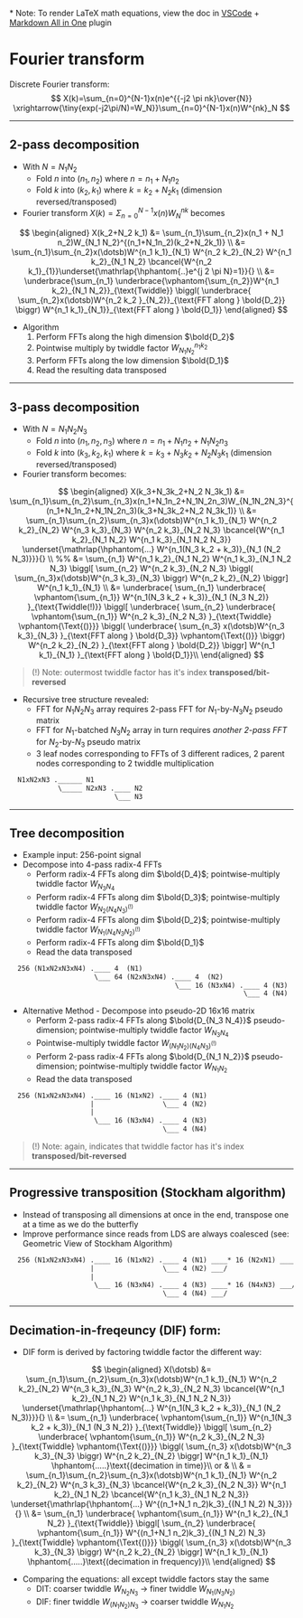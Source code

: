 \* Note: To render LaTeX math equations, view the doc in [VSCode](https://code.visualstudio.com/) + [Markdown All in One](https://github.com/yzhang-gh/vscode-markdown) plugin

# Fourier transform

Discrete Fourier transform:
$$
X(k)=\sum_{n=0}^{N-1}x(n)e^{{-j2 \pi nk}\over{N}} \xrightarrow{\tiny{exp(-j2\pi/N)=W_N}}\sum_{n=0}^{N-1}x(n)W^{nk}_N
$$

***

## 2-pass decomposition

- With $N=N_1N_2$
  - Fold $n$ into $(n_1,n_2)$ where $n=n_1+N_1n_2$
  - Fold $k$ into $(k_2,k_1)$ where $k=k_2+N_2 k_1$ (dimension reversed/transposed)
- Fourier transform $X(k)=\Sigma_{n=0}^{N-1}x(n)W^{nk}_N$ becomes

$$
\begin{aligned}
X(k_2+N_2 k_1) &= \sum_{n_1}\sum_{n_2}x(n_1 + N_1 n_2)W_{N_1 N_2}^{(n_1+N_1n_2)(k_2+N_2k_1)} \\
&= \sum_{n_1}\sum_{n_2}x(\dotsb)W^{n_1 k_1}_{N_1} W^{n_2 k_2}_{N_2} W^{n_1 k_2}_{N_1 N_2} \bcancel{W^{n_2 k_1}_{1}}\underset{\mathrlap{\hphantom{..}e^{j 2 \pi N}=1}}{} \\
&= \underbrace{\sum_{n_1} \underbrace{\vphantom{\sum_{n_2}}W^{n_1 k_2}_{N_1 N_2}}_{\text{Twiddle}}
  \biggl(
    \underbrace{
      \sum_{n_2}x(\dotsb)W^{n_2 k_2
    }_{N_2}}_{\text{FFT along } \bold{D_2}}
  \biggr)
W^{n_1 k_1}_{N_1}}_{\text{FFT along } \bold{D_1}}
\end{aligned}
$$

- Algorithm
  1. Perform FFTs along the high dimension $\bold{D_2}$
  2. Pointwise multiply by twiddle factor $W^{n_1 k_2}_{N_1 N_2}$
  3. Perform FFTs along the low dimension $\bold{D_1}$
  4. Read the resulting data transposed

***

## 3-pass decomposition

- With $N=N_1N_2N_3$
  - Fold $n$ into $(n_1,n_2,n_3)$ where $n=n_1+N_1n_2+N_1N_2n_3$
  - Fold $k$ into $(k_3,k_2,k_1)$ where $k=k_3+N_3k_2+N_2 N_3k_1$ (dimension reversed/transposed)
- Fourier transform becomes:

$$
\begin{aligned}
X(k_3+N_3k_2+N_2 N_3k_1) &= \sum_{n_1}\sum_{n_2}\sum_{n_3}x(n_1+N_1n_2+N_1N_2n_3)W_{N_1N_2N_3}^{(n_1+N_1n_2+N_1N_2n_3)(k_3+N_3k_2+N_2 N_3k_1)} \\
&= \sum_{n_1}\sum_{n_2}\sum_{n_3}x(\dotsb)W^{n_1 k_1}_{N_1} W^{n_2 k_2}_{N_2} W^{n_3 k_3}_{N_3} W^{n_2 k_3}_{N_2 N_3} \bcancel{W^{n_1 k_2}_{N_1 N_2} W^{n_1 k_3}_{N_1 N_2 N_3}} \underset{\mathrlap{\hphantom{...} W^{n_1(N_3 k_2 + k_3)}_{N_1 (N_2 N_3)}}}{} \\
%% &= \sum_{n_1} W^{n_1 k_2}_{N_1 N_2} W^{n_1 k_3}_{N_1 N_2 N_3} \biggl[ \sum_{n_2} W^{n_2 k_3}_{N_2 N_3} \biggl( \sum_{n_3}x(\dotsb)W^{n_3 k_3}_{N_3} \biggr) W^{n_2 k_2}_{N_2} \biggr] W^{n_1 k_1}_{N_1} \\
&= \underbrace{
\sum_{n_1} \underbrace{ \vphantom{\sum_{n_1}} W^{n_1(N_3 k_2 + k_3)}_{N_1 (N_3 N_2)} }_{\text{Twiddle(!)}}
\biggl[
\underbrace{
  \sum_{n_2} \underbrace{
    \vphantom{\sum_{n_1}} W^{n_2 k_3}_{N_2 N_3} }_{\text{Twiddle} \vphantom{\Text{()}}}
  \biggl(
  \underbrace{
    \sum_{n_3} x(\dotsb)W^{n_3 k_3}_{N_3} }_{\text{FFT along } \bold{D_3}} \vphantom{\Text{()}}
  \biggr)
W^{n_2 k_2}_{N_2} }_{\text{FFT along } \bold{D_2}}
\biggr]
W^{n_1 k_1}_{N_1}
}_{\text{FFT along } \bold{D_1}}\\
\end{aligned}
$$
> (!) Note: outermost twiddle factor has it's index **transposed/bit-reversed**

- Recursive tree structure revealed:
  - FFT for $N_1 N_2 N_3$ array requires 2-pass FFT for $N_1$-by-$N_3 N_2$ pseudo matrix
  - FFT for $N_1$-batched $N_3 N_2$ array in turn requires *another 2-pass FFT* for $N_2$-by-$N_3$ pseudo matrix
  - 3 leaf nodes corresponding to FFTs of 3 different radices, 2 parent nodes corresponding to 2 twiddle multiplication

```txt
  N1xN2xN3 .______ N1
            \_____ N2xN3 .____ N2
                          \___ N3
```

***

## Tree decomposition
- Example input: 256-point signal
- Decompose into 4-pass radix-4 FFTs
   - Perform radix-4 FFTs along dim $\bold{D_4}$; pointwise-multiply twiddle factor $W_{N_3 N_4}$
   - Perform radix-4 FFTs along dim $\bold{D_3}$; pointwise-multiply twiddle factor $W_{N_2 (N_4 N_3)^{(!)}}$
   - Perform radix-4 FFTs along dim $\bold{D_2}$; pointwise-multiply twiddle factor $W_{N_1 (N_4 N_3 N_2)^{(!)}}$
   - Perform radix-4 FFTs along dim $\bold{D_1}$
   - Read the data transposed
```txt
  256 (N1xN2xN3xN4) .____ 4  (N1)
                     \___ 64 (N2xN3xN4) .____ 4  (N2)
                                         \___ 16 (N3xN4) .____ 4 (N3)
                                                          \___ 4 (N4)
```
<!-- - For $i$ in $1:4$:
  - Perform radix-4 FFT along ${N_{4-i+1}}$; pointwise-multiply twiddle factor $W_{\prod_{j=4-i+1}^{4}{N_j}} \text{ if } i>1$ -->
<!-- Question
- How to make tree traversal deepest child node first? -->

- Alternative Method - Decompose into pseudo-2D 16x16 matrix
   - Perform 2-pass radix-4 FFTs along $\bold{D_{N_3 N_4}}$ pseudo-dimension; pointwise-multiply twiddle factor $W_{N_3 N_4}$
   - Pointwise-multiply twiddle factor $W_{(N_1 N_2)(N_4 N_3)^{(!)}}$
   - Perform 2-pass radix-4 FFTs along $\bold{D_{N_1 N_2}}$ pseudo-dimension; pointwise-multiply twiddle factor $W_{N_1 N_2}$
   - Read the data transposed
```txt
  256 (N1xN2xN3xN4) .____ 16 (N1xN2) .____ 4 (N1)
                    |                 \___ 4 (N2)
                    |
                     \___ 16 (N3xN4) .____ 4 (N3)
                                      \___ 4 (N4)
```
> (!) Note: again, indicates that twiddle factor has it's index **transposed/bit-reversed**

***

## Progressive transposition (Stockham algorithm)

- Instead of transposing all dimensions at once in the end, transpose one at a time as we do the butterfly
- Improve performance since reads from LDS are always coalesced (see: Geometric View of Stockham Algorithm)
<!-- - TODO: Example
  - Before: FFT pass 0 -> LDS exchange -> FFT pass 1 -> WB+T
  - Now:    FFT -> WB -> FFT -> WB+T -->

```txt
  256 (N1xN2xN3xN4) .____ 16 (N1xN2) .____ 4 (N1) ____* 16 (N2xN1) ____* 256 (N4xN3xN2xN1)
                    |                 \___ 4 (N2) ___/                 |
                    |                                                  |
                     \___ 16 (N3xN4) .____ 4 (N3) ____* 16 (N4xN3) ___/
                                      \___ 4 (N4) ___/
```

***


## Decimation-in-freqeuncy (DIF) form:
- DIF form is derived by factoring twiddle factor the different way:

$$
\begin{aligned}
X(\dotsb) &= \sum_{n_1}\sum_{n_2}\sum_{n_3}x(\dotsb)W^{n_1 k_1}_{N_1} W^{n_2 k_2}_{N_2} W^{n_3 k_3}_{N_3} W^{n_2 k_3}_{N_2 N_3} \bcancel{W^{n_1 k_2}_{N_1 N_2} W^{n_1 k_3}_{N_1 N_2 N_3}} \underset{\mathrlap{\hphantom{...} W^{n_1(N_3 k_2 + k_3)}_{N_1 (N_2 N_3)}}}{} \\
&= \sum_{n_1} \underbrace{ \vphantom{\sum_{n_1}} W^{n_1(N_3 k_2 + k_3)}_{N_1 (N_3 N_2)} }_{\text{Twiddle}}
\biggl[
  \sum_{n_2} \underbrace{
    \vphantom{\sum_{n_1}} W^{n_2 k_3}_{N_2 N_3} }_{\text{Twiddle} \vphantom{\Text{()}}}
  \biggl(
    \sum_{n_3} x(\dotsb)W^{n_3 k_3}_{N_3}
  \biggr)
W^{n_2 k_2}_{N_2}
\biggr]
W^{n_1 k_1}_{N_1}
\hphantom{.....}\text{(decimation in time)}\\
or & \\
& = \sum_{n_1}\sum_{n_2}\sum_{n_3}x(\dotsb)W^{n_1 k_1}_{N_1} W^{n_2 k_2}_{N_2} W^{n_3 k_3}_{N_3} \bcancel{W^{n_2 k_3}_{N_2 N_3}} W^{n_1 k_2}_{N_1 N_2} \bcancel{W^{n_1 k_3}_{N_1 N_2 N_3}} \underset{\mathrlap{\hphantom{...} W^{(n_1+N_1 n_2)k_3}_{(N_1 N_2) N_3}}}{} \\
&=
\sum_{n_1} \underbrace{ \vphantom{\sum_{n_1}} W^{n_1 k_2}_{N_1 N_2} }_{\text{Twiddle}}
\biggl[
  \sum_{n_2} \underbrace{
    \vphantom{\sum_{n_1}} W^{(n_1+N_1 n_2)k_3}_{(N_1 N_2) N_3} }_{\text{Twiddle} \vphantom{\Text{()}}}
  \biggl(
    \sum_{n_3} x(\dotsb)W^{n_3 k_3}_{N_3}
  \biggr)
W^{n_2 k_2}_{N_2}
\biggr]
W^{n_1 k_1}_{N_1} \hphantom{.....}\text{(decimation in frequency)}\\
\end{aligned}
$$
- Comparing the equations: all except twiddle factors stay the same
  - DIT: coarser twiddle $W_{N_2 N_3}$ $\rightarrow$ finer twiddle $W_{N_1(N_3 N_2)}$
  - DIF: finer twiddle $W_{(N_1 N_2) N_3}$ $\rightarrow$ coarser twiddle $W_{N_1 N_2}$